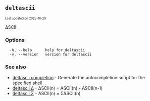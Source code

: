 ## `deltascii`

<sub><sup>Last updated on 2023-10-29</sup></sub>

ΔSCII

### Options

```shell
  -h, --help      help for deltascii
  -v, --version   version for deltascii
```

### See also

- [deltascii completion](deltascii-completion.md) - Generate the autocompletion script for the specified shell
- [deltascii Δ](deltascii-Δ.md) - ΔSCII(n) = ASCII(n) - ASCII(n-1)
- [deltascii Σ](deltascii-Σ.md) - ASCII(n) = ΣΔSCII(n)
